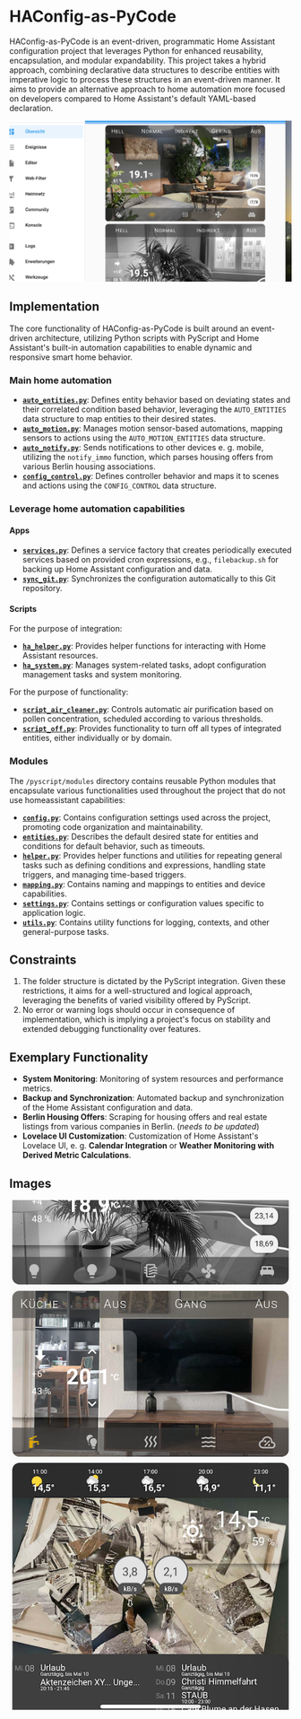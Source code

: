 # HAConfig-as-PyCode

HAConfig-as-PyCode is an event-driven, programmatic Home Assistant configuration project that leverages Python for enhanced reusability, encapsulation, and modular expandability. This project takes a hybrid approach, combining declarative data structures to describe entities with imperative logic to process these structures in an event-driven manner. It aims to provide an alternative approach to home automation more focused on developers compared to Home Assistant's default YAML-based declaration.

![Desktop](www/overview-desktop.png)

## Implementation

The core functionality of HAConfig-as-PyCode is built around an event-driven architecture, utilizing Python scripts with PyScript and Home Assistant's built-in automation capabilities to enable dynamic and responsive smart home behavior.

### Main home automation

- **[`auto_entities.py`](pyscript/auto_entities.py)**: Defines entity behavior based on deviating states and their correlated condition based behavior, leveraging the `AUTO_ENTITIES` data structure to map entities to their desired states.
- **[`auto_motion.py`](pyscript/auto_motion.py)**: Manages motion sensor-based automations, mapping sensors to actions using the `AUTO_MOTION_ENTITIES` data structure.
- **[`auto_notify.py`](pyscript/auto_notify.py)**: Sends notifications to other devices e. g. mobile, utilizing the `notify_immo` function, which parses housing offers from various Berlin housing associations.
- **[`config_control.py`](pyscript/config_control.py)**: Defines controller behavior and maps it to scenes and actions using the `CONFIG_CONTROL` data structure.

### Leverage home automation capabilities

#### Apps

- **[`services.py`](pyscript/apps/services.py)**: Defines a service factory that creates periodically executed services based on provided cron expressions, e.g., `filebackup.sh` for backing up Home Assistant configuration and data.
- **[`sync_git.py`](pyscript/apps/sync_git.py)**: Synchronizes the configuration automatically to this Git repository.

#### Scripts 

For the purpose of integration:
- **[`ha_helper.py`](pyscript/scripts/ha_helper.py)**: Provides helper functions for interacting with Home Assistant resources.
- **[`ha_system.py`](pyscript/scripts/ha_system.py)**: Manages system-related tasks, adopt configuration management tasks and system monitoring.

For the purpose of functionality:  
- **[`script_air_cleaner.py`](pyscript/scripts/script_air_cleaner.py)**: Controls automatic air purification based on pollen concentration, scheduled according to various thresholds.
- **[`script_off.py`](pyscript/scripts/script_off.py)**: Provides functionality to turn off all types of integrated entities, either individually or by domain.

### Modules

The `/pyscript/modules` directory contains reusable Python modules that encapsulate various functionalities used throughout the project that do not use homeassistant capabilities:

- **[`config.py`](pyscript/modules/config.py)**: Contains configuration settings used across the project, promoting code organization and maintainability.
- **[`entities.py`](pyscript/modules/entities.py)**: Describes the default desired state for entities and conditions for default behavior, such as timeouts.
- **[`helper.py`](pyscript/modules/helper.py)**: Provides helper functions and utilities for repeating general tasks such as defining conditions and expressions, handling state triggers, and managing time-based triggers.
- **[`mapping.py`](pyscript/modules/mapping.py)**: Contains naming and mappings to entities and device capabilities.
- **[`settings.py`](pyscript/modules/settings.py)**: Contains settings or configuration values specific to application logic. 
- **[`utils.py`](pyscript/modules/utils.py)**: Contains utility functions for logging, contexts, and other general-purpose tasks.

## Constraints

1. The folder structure is dictated by the PyScript integration. Given these restrictions, it aims for a well-structured and logical approach, leveraging the benefits of varied visibility offered by PyScript.
2. No error or warning logs should occur in consequence of implementation, which is implying a project's focus on stability and extended debugging functionality over features.

## Exemplary Functionality

- **System Monitoring**: Monitoring of system resources and performance metrics.
- **Backup and Synchronization**: Automated backup and synchronization of the Home Assistant configuration and data.
- **Berlin Housing Offers**: Scraping for housing offers and real estate listings from various companies in Berlin. (*needs to be updated*)
- **Lovelace UI Customization**: Customization of Home Assistant's Lovelace UI, e. g.  **Calendar Integration** or **Weather Monitoring with Derived Metric Calculations**.

## Images

![Mobile](www/overview-mobile.png)